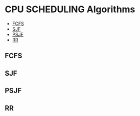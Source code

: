 # CPU SCHEDULING Algorithms
* [FCFS](#FCFS)
* [SJF](#SJF)
* [PSJF](#PSJF)
* [RR](#RR)

## FCFS
## SJF
## PSJF
## RR
